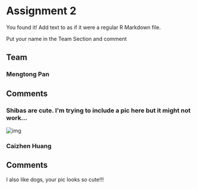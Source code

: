 # Assignment 2

You found it!  Add text to as if it were a regular R Markdown file.

Put your name in the Team Section and comment

## Team
### Mengtong Pan 

## Comments
### Shibas are cute. I'm trying to include a pic here but it might not work...
![img](https://i.imgur.com/OfbWJEA.png)

### Caizhen Huang
## Comments
I also like dogs, your pic looks so cute!!!
